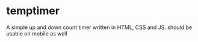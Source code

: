 # temptimer
A simple up and down count timer written in HTML, CSS and JS.
should be usable on mobile as well
